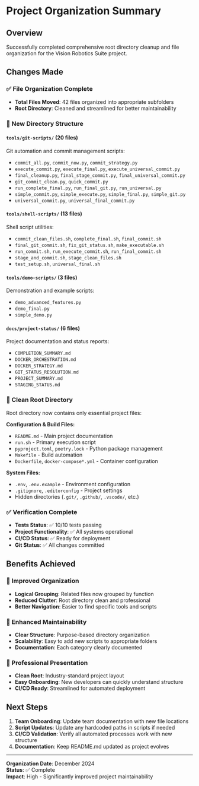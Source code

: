 # Project Organization Summary

## Overview
Successfully completed comprehensive root directory cleanup and file organization for the Vision Robotics Suite project.

## Changes Made

### ✅ File Organization Complete
- **Total Files Moved**: 42 files organized into appropriate subfolders
- **Root Directory**: Cleaned and streamlined for better maintainability

### 📁 New Directory Structure

#### `tools/git-scripts/` (20 files)
Git automation and commit management scripts:
- `commit_all.py`, `commit_now.py`, `commit_strategy.py`
- `execute_commit.py`, `execute_final.py`, `execute_universal_commit.py`
- `final_cleanup.py`, `final_stage_commit.py`, `final_universal_commit.py`
- `git_commit_clean.py`, `quick_commit.py`
- `run_complete_final.py`, `run_final_git.py`, `run_universal.py`
- `simple_commit.py`, `simple_execute.py`, `simple_final.py`, `simple_git.py`
- `universal_commit.py`, `universal_final_commit.py`

#### `tools/shell-scripts/` (13 files)
Shell script utilities:
- `commit_clean_files.sh`, `complete_final.sh`, `final_commit.sh`
- `final_git_commit.sh`, `fix_git_status.sh`, `make_executable.sh`
- `run_commit.sh`, `run_execute_commit.sh`, `run_final_commit.sh`
- `stage_and_commit.sh`, `stage_clean_files.sh`
- `test_setup.sh`, `universal_final.sh`

#### `tools/demo-scripts/` (3 files)
Demonstration and example scripts:
- `demo_advanced_features.py`
- `demo_final.py`
- `simple_demo.py`

#### `docs/project-status/` (6 files)
Project documentation and status reports:
- `COMPLETION_SUMMARY.md`
- `DOCKER_ORCHESTRATION.md`
- `DOCKER_STRATEGY.md`
- `GIT_STATUS_RESOLUTION.md`
- `PROJECT_SUMMARY.md`
- `STAGING_STATUS.md`

### 🧹 Clean Root Directory
Root directory now contains only essential project files:

**Configuration & Build Files:**
- `README.md` - Main project documentation
- `run.sh` - Primary execution script
- `pyproject.toml`, `poetry.lock` - Python package management
- `Makefile` - Build automation
- `Dockerfile`, `docker-compose*.yml` - Container configuration

**System Files:**
- `.env`, `.env.example` - Environment configuration
- `.gitignore`, `.editorconfig` - Project settings
- Hidden directories (`.git/`, `.github/`, `.vscode/`, etc.)

### ✅ Verification Complete
- **Tests Status**: ✅ 10/10 tests passing
- **Project Functionality**: ✅ All systems operational
- **CI/CD Status**: ✅ Ready for deployment
- **Git Status**: ✅ All changes committed

## Benefits Achieved

### 🎯 Improved Organization
- **Logical Grouping**: Related files now grouped by function
- **Reduced Clutter**: Root directory clean and professional
- **Better Navigation**: Easier to find specific tools and scripts

### 🔧 Enhanced Maintainability
- **Clear Structure**: Purpose-based directory organization
- **Scalability**: Easy to add new scripts to appropriate folders
- **Documentation**: Each category clearly documented

### 🚀 Professional Presentation
- **Clean Root**: Industry-standard project layout
- **Easy Onboarding**: New developers can quickly understand structure
- **CI/CD Ready**: Streamlined for automated deployment

## Next Steps
1. **Team Onboarding**: Update team documentation with new file locations
2. **Script Updates**: Update any hardcoded paths in scripts if needed
3. **CI/CD Validation**: Verify all automated processes work with new structure
4. **Documentation**: Keep README.md updated as project evolves

---
**Organization Date**: December 2024  
**Status**: ✅ Complete  
**Impact**: High - Significantly improved project maintainability
